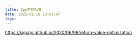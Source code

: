 ```yaml
---
title: Cpp中的RVO
date: 2022-01-18 13:01:47
tags:
---
```


https://sigcpp.github.io/2020/06/08/return-value-optimization